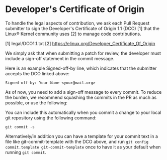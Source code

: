 # Developer's Certificate of Origin

To handle the legal aspects of contribution, we ask each Pull Request submitter
to sign the Developer's Certificate of Origin 1.1 (DCO) [1] that the Linux®
Kernel community uses [2] to manage code contributions.

[1] legal/DCO1.1.txt
[2] https://elinux.org/Developer_Certificate_Of_Origin

We simply ask that when submitting a patch for review, the developer must
include a sign-off statement in the commit message.

Here is an example Signed-off-by line, which indicates that the submitter
accepts the DCO linked above:

    Signed-off-by: Your Name <your@mail.org>

As of now, you need to add a sign-off message to every commit. To reduce the burden,
we recommend squashing the commits in the PR as much as possible, or use the following:

You can include this automatically when you commit a change to your local git
repository using the following command:

    git commit -s

Alternatively/in addition you can have a template for your commit text in a file
like git-commit-template with the DCO above, and run `git config commit.template
git-commit-template` once to have it as your default when running `git commit`.

